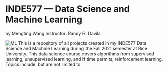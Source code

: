 # INDE577 — Data Science and Machine Learning 
by Mengting Wang
Instructor: Randy R. Davila 

![ML](https://d2m6ke2px6quvq.cloudfront.net/uploads/2020/03/31/6b274220-2af8-47db-9e71-adb88fd7855c.jpg)
This is a repository of all projects created in my INDE577 Data Science and Machine Learning during the Fall 2021 semester at Rice University. This data science course covers algorithms from supervised learning, unsupervised learning, and if time permits, reinforcement learning. Topics include, but are not limited to:  
